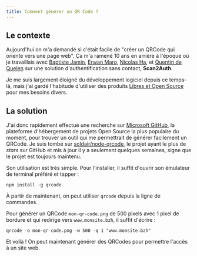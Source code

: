 ```yaml
---
title: Comment générer un QR Code ?
---
```

## Le contexte

Aujourd'hui on m'a demandé si c'était facile de "créer un QRCode qui oriente vers une page web". Ça m'a ramené 10 ans en arrière à l'époque où je travaillais avec [Baptiste Jamin](https://jam.in), [Erwan Maro](https://fr.linkedin.com/in/erwan-maro-2454321b9), [Nicolas Ha](https://nicolas-ha.com), et [Quentin de Quelen](https://fr.linkedin.com/in/quentin-de-quelen-4241a865) sur une solution d'authentification sans contact, **Scan2Auth**.

Je me suis largement éloigné du développement logiciel depuis ce temps-là, mais j'ai gardé l'habitude d'utiliser des produits [Libres et Open Source](https://fr.wikipedia.org/wiki/Free/Libre_Open_Source_Software) pour mes besoins divers.

## La solution

J'ai donc rapidement effectué une recherche sur [Microsoft GitHub](soldair/node-qrcode), la plateforme d'hébergement de projets Open Source la plus populaire du moment, pour trouver un outil qui me permettrait de générer facilement un QRCode. Je suis tombé sur [soldair/node-qrcode](https://github.com/soldair/node-qrcode), le projet ayant le plus de _stars_ sur GitHub et mis à jour il y a seulement quelques semaines, signe que le projet est toujours maintenu.

Son utilisation est très simple. Pour l'installer, il suffit d'ouvrir son émulateur de terminal préféré et tapper :

```
npm install -g qrcode
```

À partir de maintenant, on peut utiliser ``qrcode`` depuis la ligne de commandes.

Pour générer un QRCode ``mon-qr-code.png`` de 500 pixels avec 1 pixel de bordure et qui redirige vers ``www.monsite.bzh``, il suffit d'écrire :

```
qrcode -o mon-qr-code.png -w 500 -q 1 "www.monsite.bzh"
```

Et voilà ! On peut maintenant générer des QRCodes pour permettre l'accès à un site web.